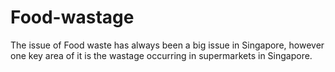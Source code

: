 # Food-wastage
The issue of Food waste has always been a big issue in Singapore, however one key area of it is the wastage occurring in supermarkets in Singapore.
